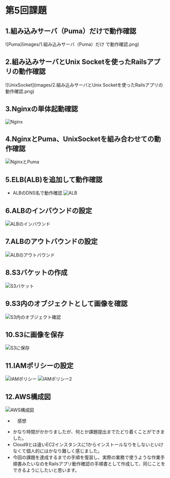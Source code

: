 
# 第5回課題

## 1.組み込みサーバ（Puma）だけで動作確認
![Puma](images/1.組み込みサーバ（Puma）だけ で動作確認.png)

## 2.組み込みサーバとUnix Socketを使ったRailsアプリの動作確認
![UnixSocket](images/2.組み込みサーバとUnix Socketを使ったRailsアプリの動作確認.png)

## 3.Nginxの単体起動確認
![Nginx](images/3.Nginxの単体起動確認.png)

## 4.NginxとPuma、UnixSocketを組み合わせての動作確認
![NginxとPuma](images/Nginxとpuma、UnixSocketへの接続の動作確認.png)

## 5.ELB(ALB)を追加して動作確認
*  ALBのDNS名で動作確認
![ALB](images/5.ELB（ALB）を追加して動作確認.png)

## 6.ALBのインバウンドの設定
![ALBのインバウンド](images/ALBのインバウンド設定.png)

## 7.ALBのアウトバウンドの設定
![ALBのアウトバウンド](images/ALBのアウトバウンド設定.png)

## 8.S3バケットの作成
![S3バケット](images/S3バケットの作成.png)

## 9.S3内のオブジェクトとして画像を確認
![S3内のオブジェクト確認](images/S3内のオブジェクトとして画像を確認.png)

## 10.S3に画像を保存
![S3に保存](images/S3に画像を保存.png)

## 11.IAMポリシーの設定
![IAMポリシー](images/IAMポリシー.png)
![IAMポリシー2](images/IAMポリシー2.png)

## 12.AWS構成図
![AWS構成図](images/AWS構成図.png)

- 　感想

* かなり時間がかかりましたが、何とか課題提出までたどり着くことができました。
* Cloud9とは違いEC2インスタンスに1からインストールなりをしないといけなくて個人的にはかなり難しく感じました。
* 今回の課題を達成するまでの手順を復習し、実際の業務で使うような作業手順書みたいなのをRailsアプリ動作確認の手順書として作成して、同じことをできるようにしたいと思います。
